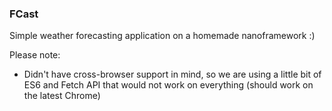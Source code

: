 ### FCast

Simple weather forecasting application on a homemade nanoframework :)

Please note:
* Didn't have cross-browser support in mind, so we are using a little bit of ES6 and Fetch API that would not work on everything (should work on the latest Chrome)